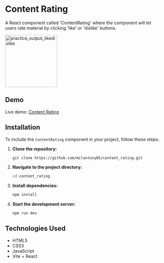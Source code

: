 # Content Rating

A React component called 'ContentRating' where the component will let users rate material by clicking 'like' or 'dislike' buttons.

<img width="169" alt="practice_output_likedislike" src="https://github.com/user-attachments/assets/9f776c7d-94fc-4593-8175-c8b1617844be" />

## Demo

Live demo: [Content Rating](https://milantony05.github.io/content_rating/)

## Installation

To include the `ContentRating` component in your project, follow these steps:

1. **Clone the repository:**
   ```bash
   git clone https://github.com/milantony05/content_rating.git
   ```
2. **Navigate to the project directory:**
   ```bash
   cd content_rating
   ```
3. **Install dependencies:**
   ```bash
   npm install
   ```
4. **Start the development server:**
   ```bash
   npm run dev
   ```

## Technologies Used

- HTML5
- CSS3
- JavaScript
- Vite + React
